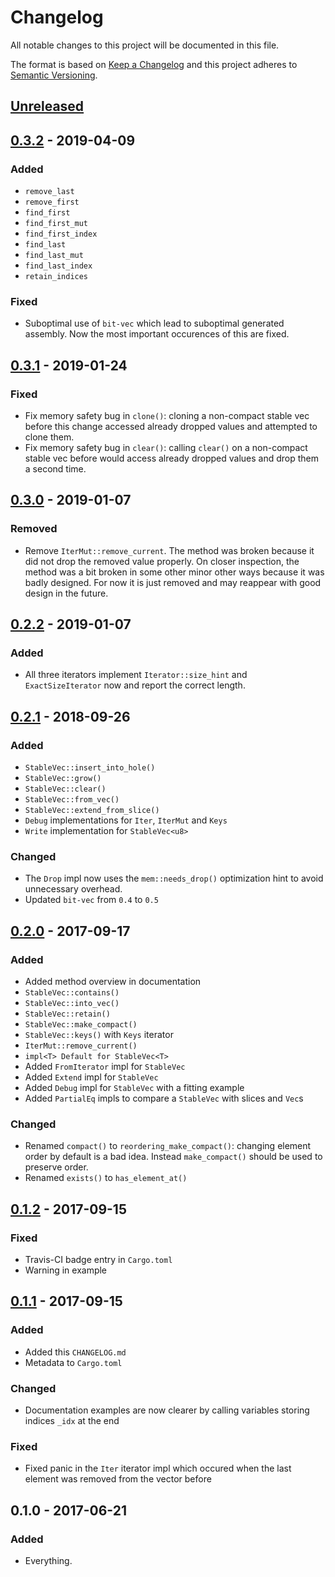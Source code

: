 # Changelog
All notable changes to this project will be documented in this file.

The format is based on [Keep a Changelog](http://keepachangelog.com/en/1.0.0/)
and this project adheres to [Semantic Versioning](http://semver.org/spec/v2.0.0.html).

## [Unreleased]

## [0.3.2] - 2019-04-09
### Added
- `remove_last`
- `remove_first`
- `find_first`
- `find_first_mut`
- `find_first_index`
- `find_last`
- `find_last_mut`
- `find_last_index`
- `retain_indices`

### Fixed
- Suboptimal use of `bit-vec` which lead to suboptimal generated assembly.
  Now the most important occurences of this are fixed.


## [0.3.1] - 2019-01-24
### Fixed
- Fix memory safety bug in `clone()`: cloning a non-compact stable vec before
  this change accessed already dropped values and attempted to clone them.
- Fix memory safety bug in `clear()`: calling `clear()` on a non-compact
  stable vec before would access already dropped values and drop them a second
  time.

## [0.3.0] - 2019-01-07
### Removed
- Remove `IterMut::remove_current`. The method was broken because it did not
  drop the removed value properly. On closer inspection, the method was a bit
  broken in some other minor other ways because it was badly designed. For now
  it is just removed and may reappear with good design in the future.

## [0.2.2] - 2019-01-07
### Added
- All three iterators implement `Iterator::size_hint` and `ExactSizeIterator`
  now and report the correct length.

## [0.2.1] - 2018-09-26
### Added
- `StableVec::insert_into_hole()`
- `StableVec::grow()`
- `StableVec::clear()`
- `StableVec::from_vec()`
- `StableVec::extend_from_slice()`
- `Debug` implementations for `Iter`, `IterMut` and `Keys`
- `Write` implementation for `StableVec<u8>`

### Changed
- The `Drop` impl now uses the `mem::needs_drop()` optimization hint to avoid
  unnecessary overhead.
- Updated `bit-vec` from `0.4` to `0.5`

## [0.2.0] - 2017-09-17
### Added
- Added method overview in documentation
- `StableVec::contains()`
- `StableVec::into_vec()`
- `StableVec::retain()`
- `StableVec::make_compact()`
- `StableVec::keys()` with `Keys` iterator
- `IterMut::remove_current()`
- `impl<T> Default for StableVec<T>`
- Added `FromIterator` impl for `StableVec`
- Added `Extend` impl for `StableVec`
- Added `Debug` impl for `StableVec` with a fitting example
- Added `PartialEq` impls to compare a `StableVec` with slices and `Vec`s

### Changed
- Renamed `compact()` to `reordering_make_compact()`: changing element order by
  default is a bad idea. Instead `make_compact()` should be used to preserve
  order.
- Renamed `exists()` to `has_element_at()`

## [0.1.2] - 2017-09-15
### Fixed
- Travis-CI badge entry in `Cargo.toml`
- Warning in example

## [0.1.1] - 2017-09-15
### Added
- Added this `CHANGELOG.md`
- Metadata to `Cargo.toml`

### Changed
- Documentation examples are now clearer by calling variables storing indices
  `_idx` at the end

### Fixed
- Fixed panic in the `Iter` iterator impl which occured when the last element
  was removed from the vector before

## 0.1.0 - 2017-06-21
### Added
- Everything.


[Unreleased]: https://github.com/LukasKalbertodt/stable-vec/compare/v0.3.2...HEAD
[0.3.2]: https://github.com/LukasKalbertodt/stable-vec/compare/v0.3.1...v0.3.2
[0.3.1]: https://github.com/LukasKalbertodt/stable-vec/compare/v0.3.0...v0.3.1
[0.3.0]: https://github.com/LukasKalbertodt/stable-vec/compare/v0.2.2...v0.3.0
[0.2.2]: https://github.com/LukasKalbertodt/stable-vec/compare/v0.2.1...v0.2.2
[0.2.1]: https://github.com/LukasKalbertodt/stable-vec/compare/v0.2.0...v0.2.1
[0.2.0]: https://github.com/LukasKalbertodt/stable-vec/compare/v0.1.2...v0.2.0
[0.1.2]: https://github.com/LukasKalbertodt/stable-vec/compare/v0.1.1...v0.1.2
[0.1.1]: https://github.com/LukasKalbertodt/stable-vec/compare/v0.1.0...v0.1.1
